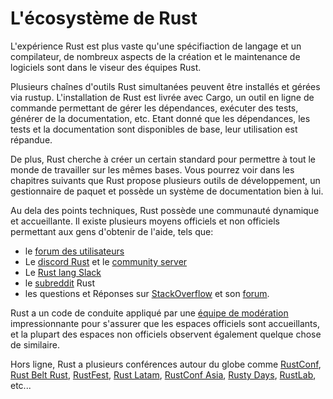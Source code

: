 # L'écosystème de Rust

L'expérience Rust est plus vaste qu'une spécifiaction de langage et un compilateur, de nombreux aspects de la création et le maintenance de logiciels sont dans le viseur des équipes Rust.

Plusieurs chaînes d'outils Rust simultanées peuvent être installés et gérées via rustup. L'installation de Rust est livrée avec Cargo, un outil en ligne de commande permettant de gérer les dépendances, exécuter des tests, générer de la documentation, etc. Etant donné que les dépendances, les tests et la documentation sont disponibles de base, leur utilisation est répandue.

De plus, Rust cherche à créer un certain standard pour permettre à tout le monde de travailler sur les mêmes bases. Vous pourrez voir dans les chapitres suivants que Rust propose plusieurs outils de développement, un gestionnaire de paquet et possède un système de documentation bien à lui.

Au dela des points techniques, Rust possède une communauté dynamique et accueillante. Il existe plusieurs moyens officiels et non officiels permettant aux gens d'obtenir de l'aide, tels que:

* le [forum des utilisateurs]()
* Le [discord Rust]() et le [community server]()
* Le [Rust lang Slack]()
* le [subreddit]() Rust
* les questions et Réponses sur [StackOverflow]() et son [forum]().

Rust a un code de conduite appliqué par une [équipe de modération]() impressionnante pour s'assurer que les espaces officiels sont accueillants, et la plupart des espaces non officiels observent également quelque chose de similaire.

Hors ligne, Rust a plusieurs conférences autour du globe comme [RustConf](https://rustconf.com/), [Rust Belt Rust](), [RustFest](), [Rust Latam](), [RustConf Asia](), [Rusty Days](), [RustLab](), etc...
